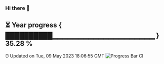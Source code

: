 ### Hi there 👋
⏳ Year progress { ██████████▁▁▁▁▁▁▁▁▁▁▁▁▁▁▁▁▁▁▁▁ } 35.28 %
---
⏰ Updated on Tue, 09 May 2023 18:06:55 GMT
![Progress Bar CI](https://github.com/Moyi321/Moyi321/workflows/Progress%20Bar%20CI/badge.svg)
